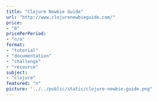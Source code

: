 ```yaml
---
title: "Clojure Newbie Guide"
url: "http://www.clojurenewbieguide.com/"
price: 
- "0"
pricePerPeriod: 
- "n/a"
format: 
- "tutorial"
- "documentation"
- "challenge"
- "resource"
subject: 
- "clojure"
featured: "n"
picture: "../../public/static/clojure-newbie-guide.png"
---
```

